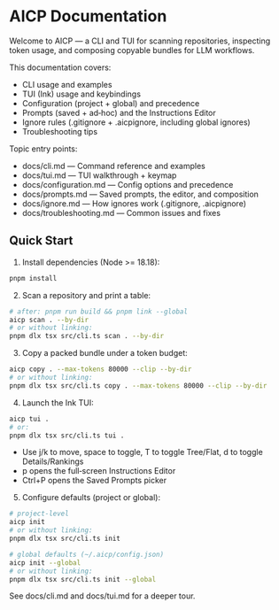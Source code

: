 # AICP Documentation

Welcome to AICP — a CLI and TUI for scanning repositories, inspecting token usage, and composing copyable bundles for LLM workflows.

This documentation covers:

- CLI usage and examples
- TUI (Ink) usage and keybindings
- Configuration (project + global) and precedence
- Prompts (saved + ad‑hoc) and the Instructions Editor
- Ignore rules (.gitignore + .aicpignore, including global ignores)
- Troubleshooting tips

Topic entry points:

- docs/cli.md — Command reference and examples
- docs/tui.md — TUI walkthrough + keymap
- docs/configuration.md — Config options and precedence
- docs/prompts.md — Saved prompts, the editor, and composition
- docs/ignore.md — How ignores work (.gitignore, .aicpignore)
- docs/troubleshooting.md — Common issues and fixes

## Quick Start

1. Install dependencies (Node >= 18.18):

```bash
pnpm install
```

2. Scan a repository and print a table:

```bash
# after: pnpm run build && pnpm link --global
aicp scan . --by-dir
# or without linking:
pnpm dlx tsx src/cli.ts scan . --by-dir
```

3. Copy a packed bundle under a token budget:

```bash
aicp copy . --max-tokens 80000 --clip --by-dir
# or without linking:
pnpm dlx tsx src/cli.ts copy . --max-tokens 80000 --clip --by-dir
```

4. Launch the Ink TUI:

```bash
aicp tui .
# or:
pnpm dlx tsx src/cli.ts tui .
```

- Use j/k to move, space to toggle, T to toggle Tree/Flat, d to toggle Details/Rankings
- p opens the full‑screen Instructions Editor
- Ctrl+P opens the Saved Prompts picker

5. Configure defaults (project or global):

```bash
# project-level
aicp init
# or without linking:
pnpm dlx tsx src/cli.ts init

# global defaults (~/.aicp/config.json)
aicp init --global
# or without linking:
pnpm dlx tsx src/cli.ts init --global
```

See docs/cli.md and docs/tui.md for a deeper tour.
